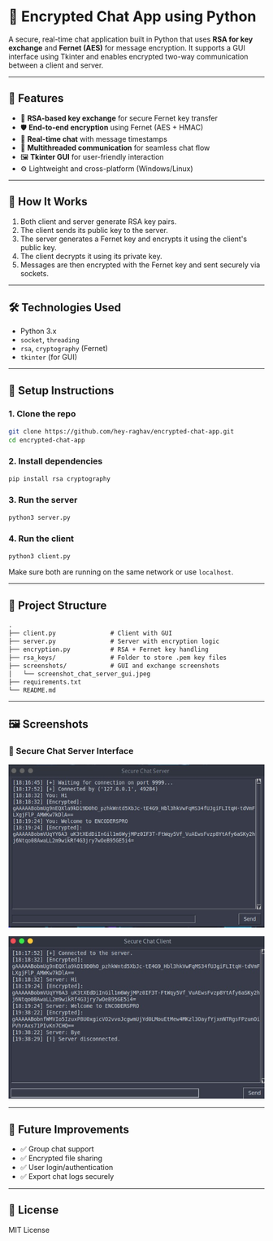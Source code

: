 # 🔐 Encrypted Chat App using Python

A secure, real-time chat application built in Python that uses **RSA for key exchange** and **Fernet (AES)** for message encryption. It supports a GUI interface using Tkinter and enables encrypted two-way communication between a client and server.

---

## 📌 Features

- 🔑 **RSA-based key exchange** for secure Fernet key transfer  
- 🛡️ **End-to-end encryption** using Fernet (AES + HMAC)  
- 💬 **Real-time chat** with message timestamps  
- 🧵 **Multithreaded communication** for seamless chat flow  
- 🖼️ **Tkinter GUI** for user-friendly interaction  
- ⚙️ Lightweight and cross-platform (Windows/Linux)

---

## 🧠 How It Works

1. Both client and server generate RSA key pairs.
2. The client sends its public key to the server.
3. The server generates a Fernet key and encrypts it using the client's public key.
4. The client decrypts it using its private key.
5. Messages are then encrypted with the Fernet key and sent securely via sockets.

---

## 🛠️ Technologies Used

- Python 3.x  
- `socket`, `threading`  
- `rsa`, `cryptography` (Fernet)  
- `tkinter` (for GUI)

---

## 🧪 Setup Instructions

### 1. Clone the repo

```bash
git clone https://github.com/hey-raghav/encrypted-chat-app.git
cd encrypted-chat-app
```

### 2. Install dependencies

```bash
pip install rsa cryptography
```

### 3. Run the server

```bash
python3 server.py
```

### 4. Run the client

```bash
python3 client.py
```

Make sure both are running on the same network or use `localhost`.

---

## 📁 Project Structure

```
.
├── client.py               # Client with GUI
├── server.py               # Server with encryption logic
├── encryption.py           # RSA + Fernet key handling
├── rsa_keys/               # Folder to store .pem key files
├── screenshots/            # GUI and exchange screenshots
│   └── screenshot_chat_server_gui.jpeg
├── requirements.txt
└── README.md
```

---

## 🖼️ Screenshots

### 🔐 Secure Chat Server Interface

![Secure Chat Server GUI](screenshots/screenshot_chat_server_gui.jpeg)



![Client_Side_GUI](screenshots/client_side_gui.jpeg)

---

## 🚀 Future Improvements

- ✅ Group chat support  
- ✅ Encrypted file sharing  
- ✅ User login/authentication  
- ✅ Export chat logs securely  

---

## 📜 License

MIT License
